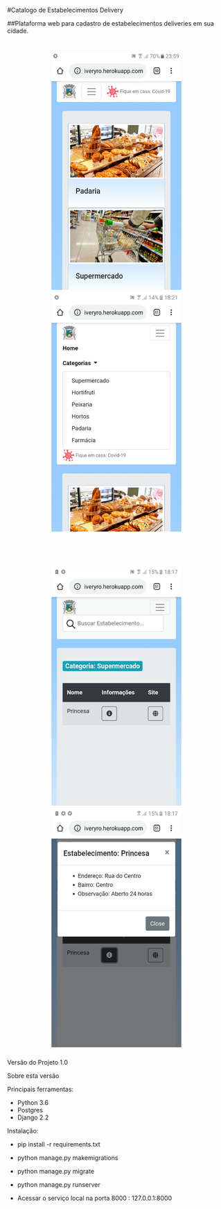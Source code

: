 #Catalogo de Estabelecimentos Delivery

##Plataforma web para cadastro de estabelecimentos deliveries em sua cidade.


<h1 align="center">
<img src="catalogo1.jpeg" alt="coronario" width="300" height=550></img>
<img src="catalogo2.jpeg" alt="coronario" width="300" height=550></img>
</h1>
<br>

<h1 align="center">
<img src="catalogo3.jpeg" alt="coronario" width="300" height=550></img>
<img src="catalogo4.jpeg" alt="coronario" width="300" height=550></img>
</h1>

Versão do Projeto 1.0

Sobre esta versão

Principais ferramentas: 

- Python 3.6
- Postgres
- Django 2.2

Instalação:

- pip install -r requirements.txt
- python manage.py makemigrations
- python manage.py migrate
- python manage.py runserver

- Acessar o serviço local na porta 8000 : 127.0.0.1:8000




